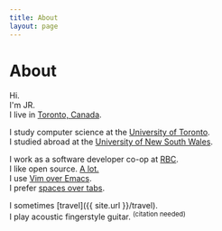 ```yaml
---
title: About
layout: page
---
```


# About

Hi.  
I'm JR.  
I live in [Toronto, Canada](https://www.google.ca/maps/place/Toronto,+ON).

I study computer science at the [University of Toronto](https://www.utoronto.ca).  
I studied abroad at the [University of New South Wales](https://www.unsw.edu.au).  

I work as a software developer co-op at [RBC](https://www.rbc.com/canada.html).  
I like open source. [A lot.](https://github.com/tagniam)  
I use [Vim over Emacs](https://www.vim.org).  
I prefer [spaces over tabs](https://stackoverflow.blog/2017/06/15/developers-use-spaces-make-money-use-tabs/).

I sometimes [travel]({{ site.url }}/travel).  
I play acoustic fingerstyle guitar. <sup>(citation needed)</sup>  
